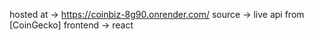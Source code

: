hosted at ->  https://coinbiz-8g90.onrender.com/
source -> live api from [CoinGecko]
frontend -> react 
